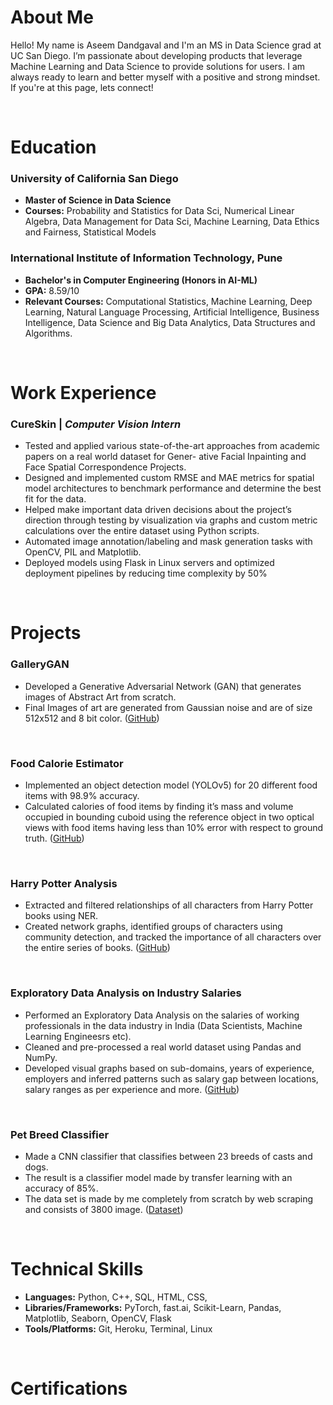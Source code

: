 # **About Me**

Hello! My name is Aseem Dandgaval and I'm an MS in Data Science grad at UC San Diego.
I’m passionate about developing products that leverage Machine Learning and Data Science to provide solutions for users. I am always ready to learn and better myself with a positive and strong mindset. If you're at this page, lets connect!

<br/>


# **Education**

### **University of California San Diego** 
* **Master of Science in Data Science**  
* **Courses:** Probability and Statistics for Data Sci, Numerical Linear Algebra, Data Management for Data Sci,
Machine Learning, Data Ethics and Fairness, Statistical Models


### **International Institute of Information Technology, Pune** 
* **Bachelor's in Computer Engineering (Honors in AI-ML)**
* **GPA:** 8.59/10
* **Relevant Courses:** Computational Statistics, Machine Learning, Deep Learning, Natural Language Processing, Artificial Intelligence, Business Intelligence, Data Science and Big Data Analytics, Data Structures and Algorithms.

<br/>


# **Work Experience**

###   **CureSkin** | *Computer Vision Intern*
* Tested and applied various state-of-the-art approaches from academic papers on a real world dataset for Gener-
ative Facial Inpainting and Face Spatial Correspondence Projects.
* Designed and implemented custom RMSE and MAE metrics for spatial model architectures to benchmark
performance and determine the best fit for the data.
* Helped make important data driven decisions about the project’s direction through testing by visualization via
graphs and custom metric calculations over the entire dataset using Python scripts.
* Automated image annotation/labeling and mask generation tasks with OpenCV, PIL and Matplotlib.
* Deployed models using Flask in Linux servers and optimized deployment pipelines by reducing time complexity
by 50%

<br/>


# **Projects**

### GalleryGAN
* Developed a Generative Adversarial Network (GAN) that generates images of Abstract Art from scratch.
* Final Images of art are generated from Gaussian noise and are of size 512x512 and 8 bit color. ([GitHub](https://github.com/aseemdandgaval/GalleryGAN))
<br/>

### Food Calorie Estimator 
* Implemented an object detection model (YOLOv5) for 20 different food items with 98.9% accuracy.
* Calculated calories of food items by finding it’s mass and volume occupied in bounding cuboid using the reference
object in two optical views with food items having less than 10% error with respect to ground truth. ([GitHub](https://github.com/aseemdandgaval/Food-Calorie-Estimator))
<br/>


### Harry Potter Analysis 
* Extracted and filtered relationships of all characters from Harry Potter books using NER.
* Created network graphs, identified groups of characters using community detection, and tracked the importance
of all characters over the entire series of books. ([GitHub](https://github.com/aseemdandgaval/Harry-Potter-Analysis))
<br/>


### Exploratory Data Analysis on Industry Salaries
* Performed an Exploratory Data Analysis on the salaries of working professionals in
the data industry in India (Data Scientists, Machine Learning Engineesrs etc).
*  Cleaned and pre-processed a real world dataset using Pandas and NumPy.
*  Developed visual graphs based on sub-domains, years of experience, employers and inferred patterns such as
salary gap between locations, salary ranges as per experience and more. ([GitHub](https://github.com/aseemdandgaval/EDA-Salaries))
<br/>


### Pet Breed Classifier
*   Made a CNN classifier that classifies between 23 breeds of casts and dogs.
*   The result is a classifier model made by transfer learning with an accuracy of 85%.
*   The data set is made by me completely from scratch by web scraping and consists
of 3800 image. ([Dataset](https://www.kaggle.com/aseemdandgaval/23-pet-breeds-image-classification))

<br/>


# **Technical Skills**

* **Languages:**             Python, C++, SQL, HTML, CSS, 
* **Libraries/Frameworks:**  PyTorch, fast.ai, Scikit-Learn, Pandas, Matplotlib, Seaborn, OpenCV, Flask 
* **Tools/Platforms:**       Git, Heroku, Terminal, Linux 

<br/>


# **Certifications**


